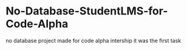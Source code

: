 # No-Database-StudentLMS-for-Code-Alpha
no database project made for code alpha intership it was the first task 
